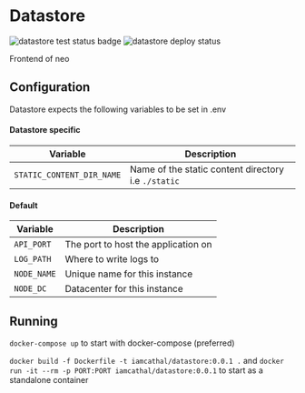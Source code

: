 # Datastore

![datastore test status badge](https://github.com/IamCathal/neo/actions/workflows/buildDatastore.yml/badge.svg)   ![datastore deploy status]() 

Frontend of neo

## Configuration

Datastore expects the following variables to be set in .env

#### Datastore specific

| Variable     | Description |
| ----------- | ----------- |
| `STATIC_CONTENT_DIR_NAME`      | Name of the static content directory i.e `./static`     |


#### Default

| Variable     | Description |
| ----------- | ----------- |
| `API_PORT`      | The port to host the application on       |
| `LOG_PATH`   | Where to write logs to        |
| `NODE_NAME`   | Unique name for this instance      |
| `NODE_DC`   | Datacenter for this instance        |

## Running 

`docker-compose up` to start with docker-compose (preferred)

`docker build -f Dockerfile -t iamcathal/datastore:0.0.1 .` and `docker run -it --rm -p PORT:PORT iamcathal/datastore:0.0.1` to start as a standalone container